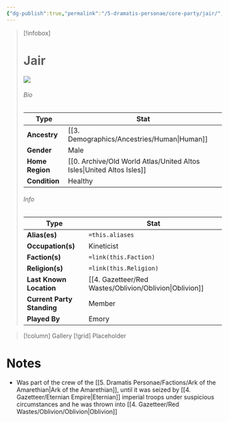 ```yaml
---
{"dg-publish":true,"permalink":"/5-dramatis-personae/core-party/jair/","noteIcon":""}
---
```



> [!infobox]
> # Jair
> ![](https://i.imgur.com/R30l46D.png)
> ###### Bio
> Type |  Stat |
> ---|---|
> **Ancestry** | [[3. Demographics/Ancestries/Human\|Human]] |
> **Gender** | Male |
> **Home Region** | [[0. Archive/Old World Atlas/United Altos Isles\|United Altos Isles]] |
> **Condition** | Healthy |
> ###### Info
> Type |  Stat |
> ---|---|
> **Alias(es)** | `=this.aliases` |
> **Occupation(s)** | Kineticist |
> **Faction(s)** | `=link(this.Faction)` |
> **Religion(s)** | `=link(this.Religion)` |
> **Last Known Location** | [[4. Gazetteer/Red Wastes/Oblivion/Oblivion\|Oblivion]] |
> **Current Party Standing** | Member |
 > **Played By** | Emory |

> [!column] Gallery 
> [!grid] 
> Placeholder

# Notes

- Was part of the crew of the [[5. Dramatis Personae/Factions/Ark of the Amarethian\|Ark of the Amarethian]], until it was seized by [[4. Gazetteer/Eternian Empire\|Eternian]] imperial troops under suspicious circumstances and he was thrown into [[4. Gazetteer/Red Wastes/Oblivion/Oblivion\|Oblivion]] 

